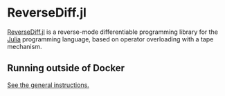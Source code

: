 # ReverseDiff.jl

[ReverseDiff.jl][] is a reverse-mode differentiable programming library for the
[Julia][] programming language, based on operator overloading with a tape
mechanism.

## Running outside of Docker

[See the general instructions.](/julia/#running-outside-of-docker)

[julia]: https://julialang.org/
[ReverseDiff.jl]: https://github.com/JuliaDiff/ReverseDiff.jl
